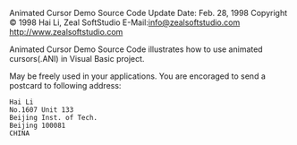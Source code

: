 Animated Cursor Demo Source Code
Update Date: Feb. 28, 1998
Copyright &copy; 1998 Hai Li, Zeal SoftStudio
E-Mail:info@zealsoftstudio.com
http://www.zealsoftstudio.com 


Animated Cursor Demo Source Code illustrates how to use animated cursors(.ANI) in Visual Basic project.

May be freely used in your applications. You are encoraged to send a postcard to following address:

```
Hai Li
No.1607 Unit 133
Beijing Inst. of Tech.
Beijing 100081
CHINA
```
